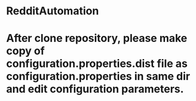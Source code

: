 # RedditAutomation

# After clone repository, please make copy of configuration.properties.dist file as configuration.properties in same dir and edit configuration parameters.
